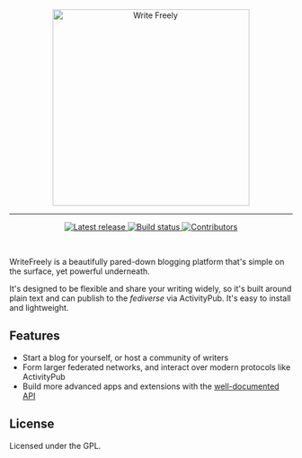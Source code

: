 &nbsp;
<p align="center">
	<a href="https://writefreely.org"><img src="https://writefreely.org/writefreely.svg" width="350px" alt="Write Freely" /></a>
</p>
<hr />
<p align="center">
	<a href="https://github.com/writeas/writefreely/releases/">
		<img src="https://img.shields.io/github/release/writeas/writefreely.svg" alt="Latest release" />
	</a>
	<a href="https://travis-ci.org/writeas/writefreely">
		<img src="https://travis-ci.org/writeas/writefreely.svg?branch=develop" alt="Build status" />
	</a>
	<a href="https://github.com/writeas/writefreely/contributors/">
		<img src="https://img.shields.io/github/contributors/writeas/writefreely.svg" alt="Contributors" />
	</a>
</p>
&nbsp;

WriteFreely is a beautifully pared-down blogging platform that's simple on the surface, yet powerful underneath.

It's designed to be flexible and share your writing widely, so it's built around plain text and can publish to the _fediverse_ via ActivityPub. It's easy to install and lightweight.

## Features

* Start a blog for yourself, or host a community of writers
* Form larger federated networks, and interact over modern protocols like ActivityPub
* Build more advanced apps and extensions with the [well-documented API](https://developers.write.as/docs/api/)

## License

Licensed under the GPL.
